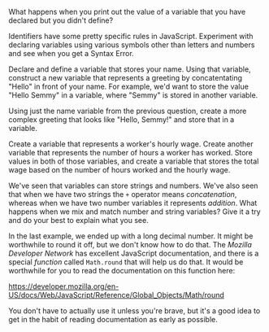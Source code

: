 What happens when you print out the value of a variable that you have
declared but you didn't define?

Identifiers have some pretty specific rules in JavaScript. Experiment
with declaring variables using various symbols other than letters and
numbers and see when you get a Syntax Error.

Declare and define a variable that stores your name. Using that
variable, construct a new variable that represents a greeting by
concatentating "Hello" in front of your name. For example, we'd want
to store the value "Hello Semmy" in a variable, where "Semmy" is
stored in another variable.

Using just the name variable from the previous question, create a more
complex greeting that looks like "Hello, Semmy!" and store that in a
variable.

Create a variable that represents a worker's hourly wage. Create
another variable that represents the number of hours a worker has
worked. Store values in both of those variables, and create a variable
that stores the total wage based on the number of hours worked and the
hourly wage.

We've seen that variables can store strings and numbers. We've also
seen that when we have two strings the `+` operator means
_concatenation_, whereas when we have two number variables it
represents _addition_. What happens when we mix and match number and
string variables? Give it a try and do your best to explain what you
see.

In the last example, we ended up with a long decimal number. It might
be worthwhile to round it off, but we don't know how to do that. The
_Mozilla Developer Network_ has excellent JavaScript documentation,
and there is a special _function_ called `Math.round` that will help
us do that. It would be worthwhile for you to read the documentation
on this function here:

https://developer.mozilla.org/en-US/docs/Web/JavaScript/Reference/Global_Objects/Math/round

You don't have to actually use it unless you're brave, but it's a good
idea to get in the habit of reading documentation as early as possible.